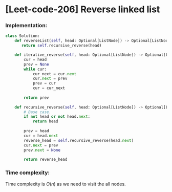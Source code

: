 # [Leet-code-206] Reverse linked list

### Implementation:

```python
class Solution:
    def reverseList(self, head: Optional[ListNode]) -> Optional[ListNode]:
       return self.recursive_reverse(head)

    def iterative_reverse(self, head: Optional[ListNode]) -> Optional[ListNode]:
        cur = head
        prev = None
        while cur:
            cur_next = cur.next
            cur.next = prev
            prev = cur
            cur = cur_next
        
        return prev
    
    def recursive_reverse(self, head: Optional[ListNode]) -> Optional[ListNode]:
        # Base case.
        if not head or not head.next:
            return head
        
        prev = head
        cur = head.next
        reverse_head = self.recursive_reverse(head.next)
        cur.next = prev
        prev.next = None
        
        return reverse_head
```

### Time complexity:

Time complexity is $O(n)$ as we need to visit the all nodes.
